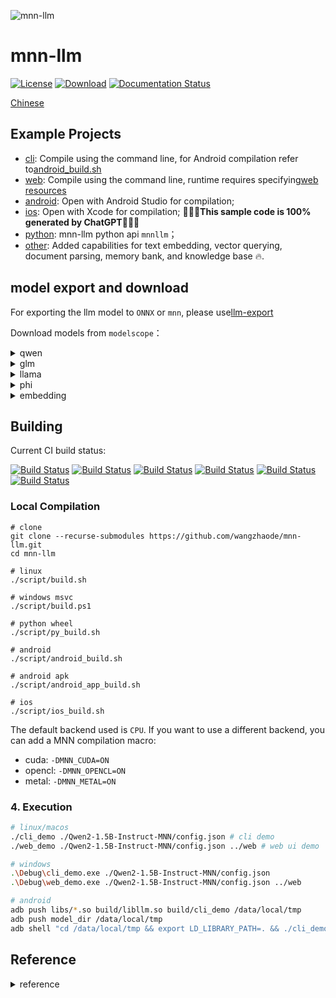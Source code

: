 ![mnn-llm](resource/logo.png)

# mnn-llm
[![License](https://img.shields.io/github/license/wangzhaode/mnn-llm)](LICENSE.txt)
[![Download](https://img.shields.io/github/downloads/wangzhaode/mnn-llm/total)](https://github.com/wangzhaode/mnn-llm/releases)
[![Documentation Status](https://readthedocs.org/projects/mnn-llm/badge/?version=latest)](https://mnn-llm.readthedocs.io/en/latest/?badge=latest)

[Chinese](./README.md)

## Example Projects

- [cli](./demo/cli_demo.cpp): Compile using the command line, for Android compilation refer to[android_build.sh](./script/android_build.sh)
- [web](./demo/web_demo.cpp): Compile using the command line, runtime requires specifying[web resources](./web)
- [android](./android/): Open with Android Studio for compilation;
- [ios](./ios/README.md): Open with Xcode for compilation; 🚀🚀🚀**This sample code is 100% generated by ChatGPT**🚀🚀🚀
- [python](./python/README.md): mnn-llm python api `mnnllm`；
- [other](./demo): Added capabilities for text embedding, vector querying, document parsing, memory bank, and knowledge base 🔥.


## model export and download

For exporting the llm model to `ONNX` or `mnn`, please use[llm-export](https://github.com/wangzhaode/llm-export)

Download models from `modelscope`：

<details>
  <summary>qwen</summary>

- [modelscope-qwen-1.8b-chat]
- [modelscope-qwen-7b-chat]
- [modelscope-qwen-vl-chat]
- [modelscope-qwen1.5-0.5b-chat]
- [modelscope-qwen1.5-1.8b-chat]
- [modelscope-qwen1.5-4b-chat]
- [modelscope-qwen1.5-7b-chat]
- [modelscope-qwen2-0.5b-instruct]
- [modelscope-qwen2-1.5b-instruct]
- [modelscope-qwen2-7b-instruct]
- [modelscope-qwen2-vl-2b-instruct]
- [modelscope-qwen2-vl-7b-instruct]
- [modelscope-qwen2.5-0.5b-instruct]
- [modelscope-qwen2.5-1.5b-instruct]
- [modelscope-qwen2.5-3b-instruct]
- [modelscope-qwen2.5-7b-instruct]
- [modelscope-qwen2.5-coder-1.5b-instruct]
- [modelscope-qwen2.5-coder-7b-instruct]
- [modelscope-qwen2.5-math-1.5b-instruct]
- [modelscope-qwen2.5-math-7b-instruct]
- [modelscope-reader-lm-0.5b]
- [modelscope-reader-lm-1.5b]

</details>

<details>
  <summary>glm</summary>

- [modelscope-chatglm-6b]
- [modelscope-chatglm2-6b]
- [modelscope-codegeex2-6b]
- [modelscope-chatglm3-6b]
- [modelscope-glm4-9b-chat]

</details>

<details>
  <summary>llama</summary>

- [modelscope-llama2-7b-chat]
- [modelscope-llama3-8b-instruct]
- [modelscope-llama3.2-1b-instruct]
- [modelscope-llama3.2-3b-instruct]
- [modelscope-baichuan2-7b-chat]
- [modelscope-internlm-chat-7b]
- [modelscope-yi-6b-chat]
- [modelscope-deepseek-7b-chat]
- [modelscope-tinyllama-1.1b-chat]

</details>

<details>
  <summary>phi</summary>

- [modelscope-phi-2]

</details>

<details>
  <summary>embedding</summary>

- [modelscope-bge-large-zh]
- [modelscope-gte_sentence-embedding_multilingual-base]

</details>

[modelscope-qwen-1.8b-chat]: https://modelscope.cn/models/zhaode/Qwen-1_8B-Chat-MNN/files
[modelscope-qwen-7b-chat]: https://modelscope.cn/models/zhaode/Qwen-7B-Chat-MNN/files
[modelscope-qwen-vl-chat]: https://modelscope.cn/models/zhaode/Qwen-VL-Chat-MNN/files
[modelscope-qwen1.5-0.5b-chat]: https://modelscope.cn/models/zhaode/Qwen1.5-0.5B-Chat-MNN/files
[modelscope-qwen1.5-1.8b-chat]: https://modelscope.cn/models/zhaode/Qwen1.5-1.8B-Chat-MNN/files
[modelscope-qwen1.5-4b-chat]: https://modelscope.cn/models/zhaode/Qwen1.5-4B-Chat-MNN/files
[modelscope-qwen1.5-7b-chat]: https://modelscope.cn/models/zhaode/Qwen1.5-7B-Chat-MNN/files
[modelscope-qwen2-0.5b-instruct]: https://modelscope.cn/models/zhaode/Qwen2-0.5B-Instruct-MNN/files
[modelscope-qwen2-1.5b-instruct]: https://modelscope.cn/models/zhaode/Qwen2-1.5B-Instruct-MNN/files
[modelscope-qwen2-7b-instruct]: https://modelscope.cn/models/zhaode/Qwen2-7B-Instruct-MNN/files
[modelscope-qwen2-vl-2b-instruct]: https://modelscope.cn/models/zhaode/Qwen2-VL-2B-Instruct-MNN/files
[modelscope-qwen2-vl-7b-instruct]: https://modelscope.cn/models/zhaode/Qwen2-VL-7B-Instruct-MNN/files
[modelscope-qwen2.5-0.5b-instruct]: https://modelscope.cn/models/zhaode/Qwen2.5-0.5B-Instruct-MNN/files
[modelscope-qwen2.5-1.5b-instruct]: https://modelscope.cn/models/zhaode/Qwen2.5-1.5B-Instruct-MNN/files
[modelscope-qwen2.5-3b-instruct]: https://modelscope.cn/models/zhaode/Qwen2.5-3B-Instruct-MNN/files
[modelscope-qwen2.5-7b-instruct]: https://modelscope.cn/models/zhaode/Qwen2.5-7B-Instruct-MNN/files
[modelscope-qwen2.5-coder-1.5b-instruct]: https://modelscope.cn/models/zhaode/Qwen2.5-Coder-1.5B-Instruct-MNN/files
[modelscope-qwen2.5-coder-7b-instruct]: https://modelscope.cn/models/zhaode/Qwen2.5-Coder-7B-Instruct-MNN/files
[modelscope-qwen2.5-math-1.5b-instruct]: https://modelscope.cn/models/zhaode/Qwen2.5-Math-1.5B-Instruct-MNN/files
[modelscope-qwen2.5-math-7b-instruct]: https://modelscope.cn/models/zhaode/Qwen2.5-Math-7B-Instruct-MNN/files
[modelscope-reader-lm-0.5b]: https://modelscope.cn/models/zhaode/reader-lm-0.5b-MNN/files
[modelscope-reader-lm-1.5b]: https://modelscope.cn/models/zhaode/reader-lm-1.5b-MNN/files

[modelscope-chatglm-6b]: https://modelscope.cn/models/zhaode/chatglm-6b-MNN/files
[modelscope-chatglm2-6b]: https://modelscope.cn/models/zhaode/chatglm2-6b-MNN/files
[modelscope-codegeex2-6b]: https://modelscope.cn/models/zhaode/codegeex2-6b-MNN/files
[modelscope-chatglm3-6b]: https://modelscope.cn/models/zhaode/chatglm3-6b-MNN/files
[modelscope-glm4-9b-chat]: https://modelscope.cn/models/zhaode/glm-4-9b-chat-MNN/files

[modelscope-llama2-7b-chat]: https://modelscope.cn/models/zhaode/Llama-2-7b-chat-MNN/files
[modelscope-llama3-8b-instruct]: https://modelscope.cn/models/zhaode/Llama-3-8B-Instruct-MNN/files
[modelscope-llama3.2-1b-instruct]: https://modelscope.cn/models/zhaode/Llama-3.2-1B-Instruct-MNN/files
[modelscope-llama3.2-3b-instruct]: https://modelscope.cn/models/zhaode/Llama-3.2-3B-Instruct-MNN/files
[modelscope-baichuan2-7b-chat]: https://modelscope.cn/models/zhaode/Baichuan2-7B-Chat-MNN/files
[modelscope-internlm-chat-7b]: https://modelscope.cn/models/zhaode/internlm-chat-7b-MNN/files
[modelscope-yi-6b-chat]: https://modelscope.cn/models/zhaode/Yi-6B-Chat-MNN/files
[modelscope-deepseek-7b-chat]: https://modelscope.cn/models/zhaode/deepseek-llm-7b-chat-MNN/files
[modelscope-tinyllama-1.1b-chat]: https://modelscope.cn/models/zhaode/TinyLlama-1.1B-Chat-MNN/files
[modelscope-phi-2]: https://modelscope.cn/models/zhaode/phi-2-MNN/files

[modelscope-bge-large-zh]: https://modelscope.cn/models/zhaode/bge-large-zh-MNN/files
[modelscope-gte_sentence-embedding_multilingual-base]: https://modelscope.cn/models/zhaode/gte_sentence-embedding_multilingual-base-MNN/files

## Building

Current CI build status:

[![Build Status][pass-linux]][ci-linux]
[![Build Status][pass-macos]][ci-macos]
[![Build Status][pass-windows]][ci-windows]
[![Build Status][pass-android]][ci-android]
[![Build Status][pass-ios]][ci-ios]
[![Build Status][pass-python]][ci-python]

[pass-linux]: https://github.com/wangzhaode/mnn-llm/actions/workflows/linux.yml/badge.svg
[pass-macos]: https://github.com/wangzhaode/mnn-llm/actions/workflows/macos.yml/badge.svg
[pass-windows]: https://github.com/wangzhaode/mnn-llm/actions/workflows/windows.yml/badge.svg
[pass-android]: https://github.com/wangzhaode/mnn-llm/actions/workflows/android.yml/badge.svg
[pass-ios]: https://github.com/wangzhaode/mnn-llm/actions/workflows/ios.yml/badge.svg
[pass-python]: https://github.com/wangzhaode/mnn-llm/actions/workflows/python.yml/badge.svg
[ci-linux]: https://github.com/wangzhaode/mnn-llm/actions/workflows/linux.yml
[ci-macos]: https://github.com/wangzhaode/mnn-llm/actions/workflows/macos.yml
[ci-windows]: https://github.com/wangzhaode/mnn-llm/actions/workflows/windows.yml
[ci-android]: https://github.com/wangzhaode/mnn-llm/actions/workflows/android.yml
[ci-ios]: https://github.com/wangzhaode/mnn-llm/actions/workflows/ios.yml
[ci-python]: https://github.com/wangzhaode/mnn-llm/actions/workflows/python.yml

### Local Compilation
```
# clone
git clone --recurse-submodules https://github.com/wangzhaode/mnn-llm.git
cd mnn-llm

# linux
./script/build.sh

# windows msvc
./script/build.ps1

# python wheel
./script/py_build.sh

# android
./script/android_build.sh

# android apk
./script/android_app_build.sh

# ios
./script/ios_build.sh
```

The default backend used is `CPU`. If you want to use a different backend, you can add a MNN compilation macro:
- cuda: `-DMNN_CUDA=ON`
- opencl: `-DMNN_OPENCL=ON`
- metal: `-DMNN_METAL=ON`


### 4. Execution

```bash
# linux/macos
./cli_demo ./Qwen2-1.5B-Instruct-MNN/config.json # cli demo
./web_demo ./Qwen2-1.5B-Instruct-MNN/config.json ../web # web ui demo

# windows
.\Debug\cli_demo.exe ./Qwen2-1.5B-Instruct-MNN/config.json
.\Debug\web_demo.exe ./Qwen2-1.5B-Instruct-MNN/config.json ../web

# android
adb push libs/*.so build/libllm.so build/cli_demo /data/local/tmp
adb push model_dir /data/local/tmp
adb shell "cd /data/local/tmp && export LD_LIBRARY_PATH=. && ./cli_demo ./Qwen2-1.5B-Instruct-MNN/config.json"
```


## Reference
<details>
  <summary>reference</summary>

- [cpp-httplib](https://github.com/yhirose/cpp-httplib)
- [chatgpt-web](https://github.com/xqdoo00o/chatgpt-web)
- [ChatViewDemo](https://github.com/BrettFX/ChatViewDemo)
- [nlohmann/json](https://github.com/nlohmann/json)
- [Qwen-1.8B-Chat](https://modelscope.cn/models/qwen/Qwen-1_8B-Chat/summary)
- [Qwen-7B-Chat](https://modelscope.cn/models/qwen/Qwen-7B-Chat/summary)
- [Qwen-VL-Chat](https://modelscope.cn/models/qwen/Qwen-VL-Chat/summary)
- [Qwen1.5-0.5B-Chat](https://modelscope.cn/models/qwen/Qwen1.5-0.5B-Chat/summary)
- [Qwen1.5-1.8B-Chat](https://modelscope.cn/models/qwen/Qwen1.5-1.8B-Chat/summary)
- [Qwen1.5-4B-Chat](https://modelscope.cn/models/qwen/Qwen1.5-4B-Chat/summary)
- [Qwen1.5-7B-Chat](https://modelscope.cn/models/qwen/Qwen1.5-7B-Chat/summary)
- [Qwen2-0.5B-Instruct](https://modelscope.cn/models/qwen/Qwen2-0.5B-Instruct/summary)
- [Qwen2-1.5B-Instruct](https://modelscope.cn/models/qwen/Qwen2-1.5B-Instruct/summary)
- [Qwen2-7B-Instruct](https://modelscope.cn/models/qwen/Qwen2-7B-Instruct/summary)
- [Qwen2-VL-2B-Instruct](https://modelscope.cn/models/qwen/Qwen2-VL-2B-Instruct/summary)
- [Qwen2-VL-7B-Instruct](https://modelscope.cn/models/qwen/Qwen2-VL-7B-Instruct/summary)
- [Qwen2.5-0.5B-Instruct](https://modelscope.cn/models/qwen/Qwen2.5-0.5B-Instruct/summary)
- [Qwen2.5-1.5B-Instruct](https://modelscope.cn/models/qwen/Qwen2.5-1.5B-Instruct/summary)
- [Qwen2.5-3B-Instruct](https://modelscope.cn/models/qwen/Qwen2.5-3B-Instruct/summary)
- [Qwen2.5-7B-Instruct](https://modelscope.cn/models/qwen/Qwen2.5-7B-Instruct/summary)
- [Qwen2.5-Coder-1.5B-Instruct](https://modelscope.cn/models/qwen/Qwen2.5-Coder-1.5B-Instruct/summary)
- [Qwen2.5-Coder-7B-Instruct](https://modelscope.cn/models/qwen/Qwen2.5-Coder-7B-Instruct/summary)
- [Qwen2.5-Math-1.5B-Instruct](https://modelscope.cn/models/qwen/Qwen2.5-Math-1.5B-Instruct/summary)
- [Qwen2.5-Math-7B-Instruct](https://modelscope.cn/models/qwen/Qwen2.5-Math-7B-Instruct/summary)
- [chatglm-6b](https://modelscope.cn/models/ZhipuAI/chatglm-6b/summary)
- [chatglm2-6b](https://modelscope.cn/models/ZhipuAI/chatglm2-6b/summary)
- [codegeex2-6b](https://modelscope.cn/models/ZhipuAI/codegeex2-6b/summary)
- [chatglm3-6b](https://modelscope.cn/models/ZhipuAI/chatglm3-6b/summary)
- [glm4-9b-chat](https://modelscope.cn/models/ZhipuAI/glm-4-9b-chat/summary)
- [Llama-2-7b-chat-ms](https://modelscope.cn/models/modelscope/Llama-2-7b-chat-ms/summary)
- [Llama-3-8B-Instruct](https://modelscope.cn/models/modelscope/Meta-Llama-3-8B-Instruct/summary)
- [Llama-3.2-1B-Instruct](https://modelscope.cn/models/LLM-Research/Llama-3.2-1B-Instruct/summary)
- [Llama-3.2-3B-Instruct](https://modelscope.cn/models/LLM-Research/Llama-3.2-3B-Instruct/summary)
- [Baichuan2-7B-Chat](https://modelscope.cn/models/baichuan-inc/baichuan-7B/summary)
- [internlm-chat-7b](https://modelscope.cn/models/Shanghai_AI_Laboratory/internlm-chat-7b/summary)
- [Yi-6B-Chat](https://modelscope.cn/models/01ai/Yi-6B-Chat/summary)
- [deepseek-llm-7b-chat](https://modelscope.cn/models/deepseek-ai/deepseek-llm-7b-chat/summary)
- [TinyLlama-1.1B-Chat-v0.6](https://huggingface.co/TinyLlama/TinyLlama-1.1B-Chat-v0.6)
- [phi-2](https://modelscope.cn/models/AI-ModelScope/phi-2/summary)
- [bge-large-zh](https://modelscope.cn/models/AI-ModelScope/bge-large-zh/summary)
- [gte_sentence-embedding_multilingual-base](https://modelscope.cn/models/iic/gte_sentence-embedding_multilingual-base/summary)

</details>